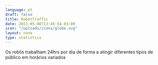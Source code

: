 ```yaml
---
language: pt
draft: false
title: RobotTraffic
date: 2021-05-06T13:45:54-03:00
icon: "/uploads/icons/globe.svg"
layout: none
type: statistics
---
```

Os robôs trabalham 24hrs por dia de forma a atingir diferentes tipos de público em horários variados
